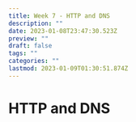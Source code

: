 ```yaml
---
title: Week 7 - HTTP and DNS
description: ""
date: 2023-01-08T23:47:30.523Z
preview: ""
draft: false
tags: ""
categories: ""
lastmod: 2023-01-09T01:30:51.874Z
---
```


# HTTP and DNS
